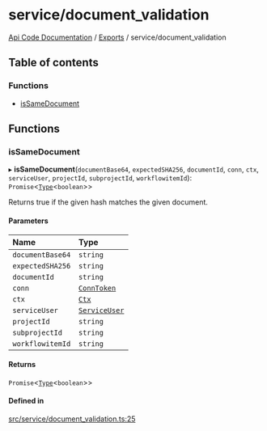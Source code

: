 # service/document\_validation
 
[Api Code Documentation](../README.md) / [Exports](../modules.md) / service/document\_validation

## Table of contents

### Functions

- [isSameDocument](service_document_validation.md#issamedocument)

## Functions

### isSameDocument

▸ **isSameDocument**(`documentBase64`, `expectedSHA256`, `documentId`, `conn`, `ctx`, `serviceUser`, `projectId`, `subprojectId`, `workflowitemId`): `Promise`\<[`Type`](result.md#type)\<`boolean`\>\>

Returns true if the given hash matches the given document.

#### Parameters

| Name | Type |
| :------ | :------ |
| `documentBase64` | `string` |
| `expectedSHA256` | `string` |
| `documentId` | `string` |
| `conn` | [`ConnToken`](service_conn.md#conntoken) |
| `ctx` | [`Ctx`](../interfaces/lib_ctx.Ctx.md) |
| `serviceUser` | [`ServiceUser`](../interfaces/service_domain_organization_service_user.ServiceUser.md) |
| `projectId` | `string` |
| `subprojectId` | `string` |
| `workflowitemId` | `string` |

#### Returns

`Promise`\<[`Type`](result.md#type)\<`boolean`\>\>

#### Defined in

[src/service/document_validation.ts:25](https://github.com/openkfw/TruBudget/blob/2e83742/api/src/service/document_validation.ts#L25)
